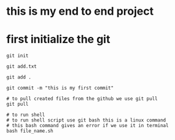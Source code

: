 # this is my end to end project

# first initialize the git

```
git init
```


```
git add.txt

git add .

```


```
git commit -m "this is my first commit"
```

```
# to pull created files from the github we use git pull
git pull

```

```
# to run shell 
# to run shell script use git bash this is a linux command 
# this bash command gives an error if we use it in terminal 
bash file_name.sh
```
